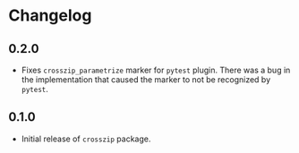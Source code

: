 # Changelog

## 0.2.0

- Fixes `crosszip_parametrize` marker for `pytest` plugin. There was a bug in the implementation that caused the marker to not be recognized by `pytest`.

## 0.1.0

- Initial release of `crosszip` package.
